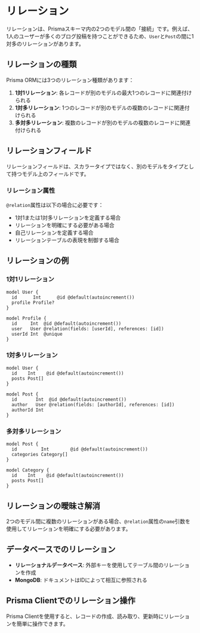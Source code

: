 # リレーション

リレーションは、Prismaスキーマ内の2つのモデル間の「接続」です。例えば、1人のユーザーが多くのブログ投稿を持つことができるため、`User`と`Post`の間に1対多のリレーションがあります。

## リレーションの種類

Prisma ORMには3つのリレーション種類があります：

1. **1対1リレーション**: 各レコードが別のモデルの最大1つのレコードに関連付けられる
2. **1対多リレーション**: 1つのレコードが別のモデルの複数のレコードに関連付けられる
3. **多対多リレーション**: 複数のレコードが別のモデルの複数のレコードに関連付けられる

## リレーションフィールド

リレーションフィールドは、スカラータイプではなく、別のモデルをタイプとして持つモデル上のフィールドです。

### リレーション属性

`@relation`属性は以下の場合に必要です：

- 1対1または1対多リレーションを定義する場合
- リレーションを明確にする必要がある場合
- 自己リレーションを定義する場合
- リレーションテーブルの表現を制御する場合

## リレーションの例

### 1対1リレーション

```prisma
model User {
  id      Int      @id @default(autoincrement())
  profile Profile?
}

model Profile {
  id     Int  @id @default(autoincrement())
  user   User @relation(fields: [userId], references: [id])
  userId Int  @unique
}
```

### 1対多リレーション

```prisma
model User {
  id    Int    @id @default(autoincrement())
  posts Post[]
}

model Post {
  id       Int  @id @default(autoincrement())
  author   User @relation(fields: [authorId], references: [id])
  authorId Int
}
```

### 多対多リレーション

```prisma
model Post {
  id         Int        @id @default(autoincrement())
  categories Category[]
}

model Category {
  id    Int    @id @default(autoincrement())
  posts Post[]
}
```

## リレーションの曖昧さ解消

2つのモデル間に複数のリレーションがある場合、`@relation`属性の`name`引数を使用してリレーションを明確にする必要があります。

## データベースでのリレーション

- **リレーショナルデータベース**: 外部キーを使用してテーブル間のリレーションを作成
- **MongoDB**: ドキュメントはIDによって相互に参照される

## Prisma Clientでのリレーション操作

Prisma Clientを使用すると、レコードの作成、読み取り、更新時にリレーションを簡単に操作できます。
